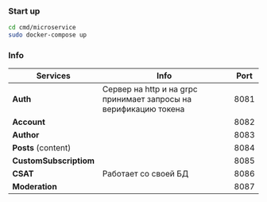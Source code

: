 ### Start up
```bash
cd cmd/microservice
sudo docker-compose up
```

### Info
| **Services**           | **Info**                                                         | **Port** |
|------------------------|------------------------------------------------------------------|----------|
| **Auth**               | Сервер на http и на grpc принимает запросы на верификацию токена | 8081     |
| **Account**            |                                                                  | 8082     |
| **Author**             |                                                                  | 8083     |
| **Posts** (content)    |                                                                  | 8084     |
| **CustomSubscriptiom** |                                                                  | 8085     |
| **CSAT**               | Работает со своей БД                                             | 8086     |
| **Moderation**         |                                                                  | 8087     |

